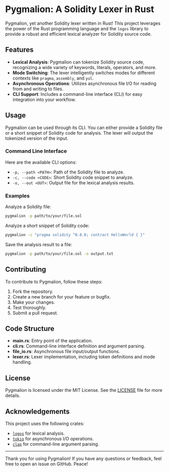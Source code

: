# Pygmalion: A Solidity Lexer in Rust

Pygmalion, yet another Solidity lexer written in Rust! This project leverages the power of the Rust programming language and the `logos` library to provide a robust and efficient lexical analyzer for Solidity source code. 

## Features

- **Lexical Analysis**: Pygmalion can tokenize Solidity source code, recognizing a wide variety of keywords, literals, operators, and more.
- **Mode Switching**: The lexer intelligently switches modes for different contexts like `pragma`, `assembly`, and `yul`.
- **Asynchronous Operations**: Utilizes asynchronous file I/O for reading from and writing to files.
- **CLI Support**: Includes a command-line interface (CLI) for easy integration into your workflow.

## Usage

Pygmalion can be used through its CLI. You can either provide a Solidity file or a short snippet of Solidity code for analysis. The lexer will output the tokenized version of the input.

### Command Line Interface

Here are the available CLI options:

- `-p, --path <PATH>`: Path of the Solidity file to analyze.
- `-c, --code <CODE>`: Short Solidity code snippet to analyze.
- `-o, --out <OUT>`: Output file for the lexical analysis results.

### Examples

Analyze a Solidity file:

```sh
pygmalion -p path/to/your/file.sol
```

Analyze a short snippet of Solidity code:

```sh
pygmalion -c "pragma solidity ^0.8.0; contract HelloWorld { }"
```

Save the analysis result to a file:

```sh
pygmalion -p path/to/your/file.sol -o output.txt
```

## Contributing

To contribute to Pygmalion, follow these steps:

1. Fork the repository.
2. Create a new branch for your feature or bugfix.
3. Make your changes.
4. Test thoroughly.
5. Submit a pull request.

## Code Structure

- **main.rs**: Entry point of the application.
- **cli.rs**: Command-line interface definition and argument parsing.
- **file_io.rs**: Asynchronous file input/output functions.
- **lexer.rs**: Lexer implementation, including token definitions and mode handling.

## License

Pygmalion is licensed under the MIT License. See the [LICENSE](https://github.com/icanvardar/pygmalion/blob/main/LICENSE) file for more details.

## Acknowledgements

This project uses the following crates:
- [`logos`](https://crates.io/crates/logos) for lexical analysis.
- [`tokio`](https://crates.io/crates/tokio) for asynchronous I/O operations.
- [`clap`](https://crates.io/crates/clap) for command-line argument parsing.

---

Thank you for using Pygmalion! If you have any questions or feedback, feel free to open an issue on GitHub. Peace!
